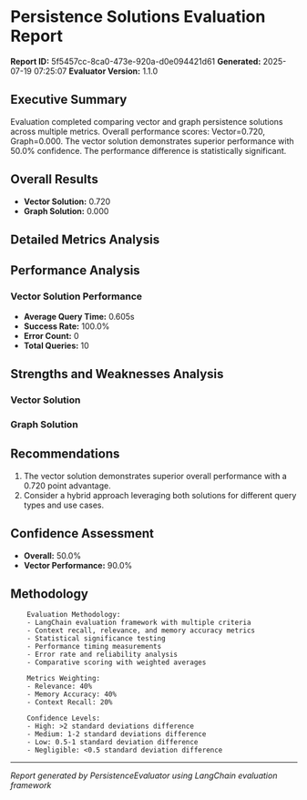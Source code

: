 # Persistence Solutions Evaluation Report
**Report ID:** 5f5457cc-8ca0-473e-920a-d0e094421d61
**Generated:** 2025-07-19 07:25:07
**Evaluator Version:** 1.1.0

## Executive Summary
Evaluation completed comparing vector and graph persistence solutions across multiple metrics. Overall performance scores: Vector=0.720, Graph=0.000. The vector solution demonstrates superior performance with 50.0% confidence. The performance difference is statistically significant.

## Overall Results
- **Vector Solution:** 0.720
- **Graph Solution:** 0.000

## Detailed Metrics Analysis

## Performance Analysis

### Vector Solution Performance
- **Average Query Time:** 0.605s
- **Success Rate:** 100.0%
- **Error Count:** 0
- **Total Queries:** 10

## Strengths and Weaknesses Analysis

### Vector Solution

### Graph Solution

## Recommendations

1. The vector solution demonstrates superior overall performance with a 0.720 point advantage.
2. Consider a hybrid approach leveraging both solutions for different query types and use cases.

## Confidence Assessment

- **Overall:** 50.0%
- **Vector Performance:** 90.0%

## Methodology

        Evaluation Methodology:
        - LangChain evaluation framework with multiple criteria
        - Context recall, relevance, and memory accuracy metrics
        - Statistical significance testing
        - Performance timing measurements
        - Error rate and reliability analysis
        - Comparative scoring with weighted averages
        
        Metrics Weighting:
        - Relevance: 40%
        - Memory Accuracy: 40% 
        - Context Recall: 20%
        
        Confidence Levels:
        - High: >2 standard deviations difference
        - Medium: 1-2 standard deviations difference
        - Low: 0.5-1 standard deviation difference
        - Negligible: <0.5 standard deviation difference
        

---
*Report generated by PersistenceEvaluator using LangChain evaluation framework*